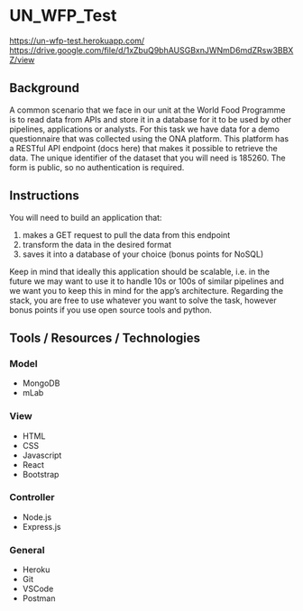 # UN_WFP_Test

https://un-wfp-test.herokuapp.com/
https://drive.google.com/file/d/1xZbuQ9bhAUSGBxnJWNmD6mdZRsw3BBXZ/view

## Background
A common scenario that we face in our unit at the World Food Programme is to read data
from APIs and store it in a database for it to be used by other pipelines, applications or
analysts. For this task we have data for a demo questionnaire that was collected using the
ONA platform. This platform has a RESTful API endpoint (docs here) that makes it possible to
retrieve the data. The unique identifier of the dataset that you will need is 185260. The form
is public, so no authentication is required. 

## Instructions
You will need to build an application that:
1. makes a GET request to pull the data from this endpoint
2. transform the data in the desired format
3. saves it into a database of your choice (bonus points for NoSQL)

Keep in mind that ideally this application should be scalable, i.e. in the future we may want
to use it to handle 10s or 100s of similar pipelines and we want you to keep this in mind for
the app’s architecture. Regarding the stack, you are free to use whatever you want to solve the task, however
bonus points if you use open source tools and python.

## Tools / Resources / Technologies
### Model
* MongoDB
* mLab

### View
* HTML
* CSS
* Javascript
* React
* Bootstrap

### Controller
* Node.js
* Express.js

### General
* Heroku
* Git
* VSCode
* Postman


